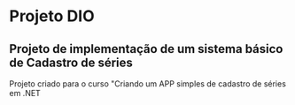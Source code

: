 # Projeto DIO
## Projeto de implementação de um sistema básico de Cadastro de séries
Projeto criado para o curso "Criando um APP simples de cadastro de séries em .NET